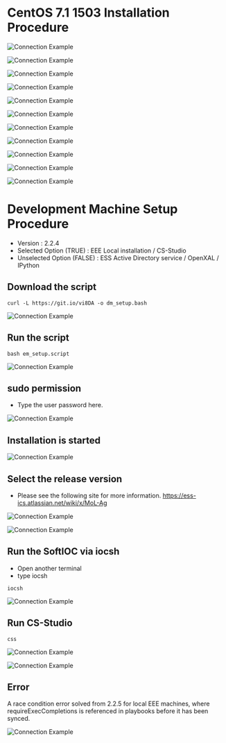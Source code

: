 # CentOS 7.1 1503 Installation Procedure

![Connection Example](0.png)

![Connection Example](1.png)

![Connection Example](2.png)

![Connection Example](3.png)

![Connection Example](4.png)

![Connection Example](5.png)

![Connection Example](6.png)

![Connection Example](7.png)

![Connection Example](8.png)

![Connection Example](9.png)

![Connection Example](10.png)

# Development Machine Setup Procedure
* Version : 2.2.4
* Selected Option (TRUE) : EEE Local installation / CS-Studio 
* Unselected Option (FALSE) : ESS Active Directory service / OpenXAL / IPython 

## Download the script 
```
curl -L https://git.io/vi8DA -o dm_setup.bash
```
![Connection Example](11.png)


## Run the script
```
bash em_setup.script
```
![Connection Example](12.png)

## sudo permission
* Type the user password here.

![Connection Example](13.png)

## Installation is started
![Connection Example](14.png)

## Select the release version 
* Please see the following site for more information.
https://ess-ics.atlassian.net/wiki/x/MoL-Ag

![Connection Example](15.png)

![Connection Example](16.png)

## Run the SoftIOC via iocsh
* Open another terminal
* type iocsh
```
iocsh
```
![Connection Example](17.png)

## Run CS-Studio 
```
css
```

![Connection Example](18.png)

![Connection Example](19.png)


## Error 
A race condition error solved from 2.2.5 for local EEE machines, where requireExecCompletions is referenced in playbooks before it has been synced.

![Connection Example](20.png)

